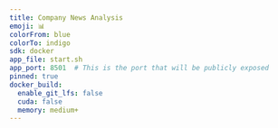 ```yaml
---
title: Company News Analysis
emoji: 📊
colorFrom: blue
colorTo: indigo
sdk: docker
app_file: start.sh
app_port: 8501  # This is the port that will be publicly exposed
pinned: true
docker_build:
  enable_git_lfs: false
  cuda: false
  memory: medium+
---
```

